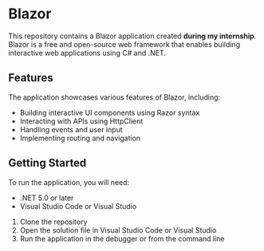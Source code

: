 # Blazor

This repository contains a Blazor application created **during my internship**. Blazor is a free and open-source web framework that enables building interactive web applications using C# and .NET.

## Features

The application showcases various features of Blazor, including:

- Building interactive UI components using Razor syntax
- Interacting with APIs using HttpClient
- Handling events and user input
- Implementing routing and navigation

## Getting Started

To run the application, you will need:

- .NET 5.0 or later
- Visual Studio Code or Visual Studio

1. Clone the repository
2. Open the solution file in Visual Studio Code or Visual Studio
3. Run the application in the debugger or from the command line